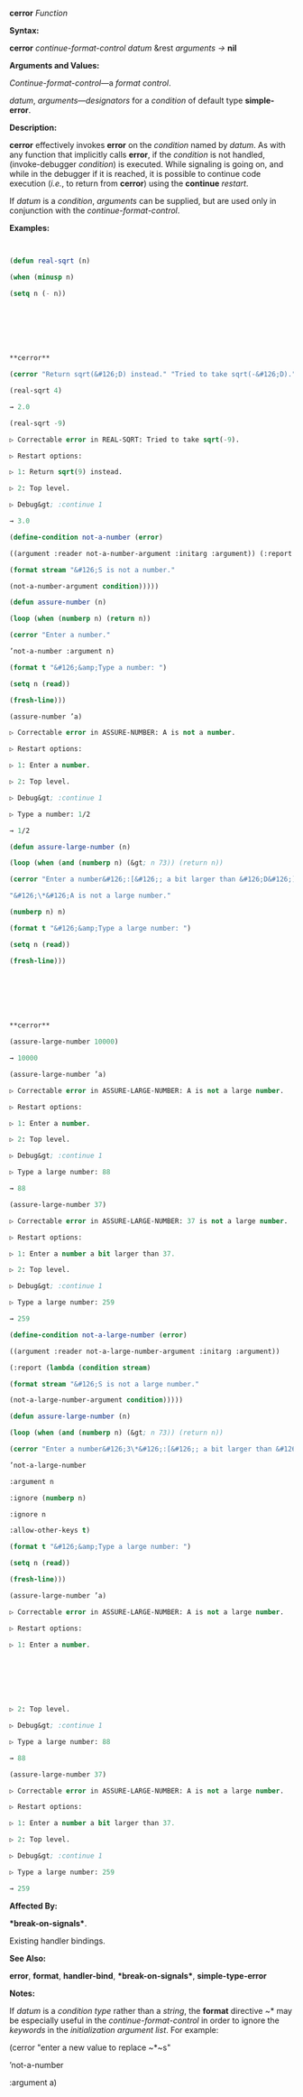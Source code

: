 **cerror** *Function* 



**Syntax:** 



**cerror** *continue-format-control datum* &amp;rest *arguments →* **nil** 



**Arguments and Values:** 



*Continue-format-control*—a *format control*. 



*datum*, *arguments*—*designators* for a *condition* of default type **simple-error**. 



**Description:** 



**cerror** effectively invokes **error** on the *condition* named by *datum*. As with any function that implicitly calls **error**, if the *condition* is not handled, (invoke-debugger *condition*) is executed. While signaling is going on, and while in the debugger if it is reached, it is possible to continue code execution (*i.e.*, to return from **cerror**) using the **continue** *restart*. 



If *datum* is a *condition*, *arguments* can be supplied, but are used only in conjunction with the *continue-format-control*. 



**Examples:**
```lisp
 

(defun real-sqrt (n) 

(when (minusp n) 

(setq n (- n)) 



 

 

**cerror** 

(cerror "Return sqrt(&#126;D) instead." "Tried to take sqrt(-&#126;D)." n)) (sqrt n)) 

(real-sqrt 4) 

→ 2.0 

(real-sqrt -9) 

▷ Correctable error in REAL-SQRT: Tried to take sqrt(-9). 

▷ Restart options: 

▷ 1: Return sqrt(9) instead. 

▷ 2: Top level. 

▷ Debug&gt; :continue 1 

→ 3.0 

(define-condition not-a-number (error) 

((argument :reader not-a-number-argument :initarg :argument)) (:report (lambda (condition stream) 

(format stream "&#126;S is not a number." 

(not-a-number-argument condition))))) 

(defun assure-number (n) 

(loop (when (numberp n) (return n)) 

(cerror "Enter a number." 

’not-a-number :argument n) 

(format t "&#126;&amp;Type a number: ") 

(setq n (read)) 

(fresh-line))) 

(assure-number ’a) 

▷ Correctable error in ASSURE-NUMBER: A is not a number. 

▷ Restart options: 

▷ 1: Enter a number. 

▷ 2: Top level. 

▷ Debug&gt; :continue 1 

▷ Type a number: 1/2 

→ 1/2 

(defun assure-large-number (n) 

(loop (when (and (numberp n) (&gt; n 73)) (return n)) 

(cerror "Enter a number&#126;:[&#126;; a bit larger than &#126;D&#126;]." 

"&#126;\*&#126;A is not a large number." 

(numberp n) n) 

(format t "&#126;&amp;Type a large number: ") 

(setq n (read)) 

(fresh-line))) 



 

 

**cerror** 

(assure-large-number 10000) 

→ 10000 

(assure-large-number ’a) 

▷ Correctable error in ASSURE-LARGE-NUMBER: A is not a large number. 

▷ Restart options: 

▷ 1: Enter a number. 

▷ 2: Top level. 

▷ Debug&gt; :continue 1 

▷ Type a large number: 88 

→ 88 

(assure-large-number 37) 

▷ Correctable error in ASSURE-LARGE-NUMBER: 37 is not a large number. 

▷ Restart options: 

▷ 1: Enter a number a bit larger than 37. 

▷ 2: Top level. 

▷ Debug&gt; :continue 1 

▷ Type a large number: 259 

→ 259 

(define-condition not-a-large-number (error) 

((argument :reader not-a-large-number-argument :initarg :argument)) 

(:report (lambda (condition stream) 

(format stream "&#126;S is not a large number." 

(not-a-large-number-argument condition))))) 

(defun assure-large-number (n) 

(loop (when (and (numberp n) (&gt; n 73)) (return n)) 

(cerror "Enter a number&#126;3\*&#126;:[&#126;; a bit larger than &#126;\*&#126;D&#126;]." 

’not-a-large-number 

:argument n 

:ignore (numberp n) 

:ignore n 

:allow-other-keys t) 

(format t "&#126;&amp;Type a large number: ") 

(setq n (read)) 

(fresh-line))) 

(assure-large-number ’a) 

▷ Correctable error in ASSURE-LARGE-NUMBER: A is not a large number. 

▷ Restart options: 

▷ 1: Enter a number. 



 

 

▷ 2: Top level. 

▷ Debug&gt; :continue 1 

▷ Type a large number: 88 

→ 88 

(assure-large-number 37) 

▷ Correctable error in ASSURE-LARGE-NUMBER: A is not a large number. 

▷ Restart options: 

▷ 1: Enter a number a bit larger than 37. 

▷ 2: Top level. 

▷ Debug&gt; :continue 1 

▷ Type a large number: 259 

→ 259 


```
**Affected By:** 



**\*break-on-signals\***. 



Existing handler bindings. 



**See Also:** 



**error**, **format**, **handler-bind**, **\*break-on-signals\***, **simple-type-error** 



**Notes:** 



If *datum* is a *condition type* rather than a *string*, the **format** directive &#126;\* may be especially useful in the *continue-format-control* in order to ignore the *keywords* in the *initialization argument list*. For example: 



(cerror "enter a new value to replace &#126;\*&#126;s" 



’not-a-number 



:argument a) 



